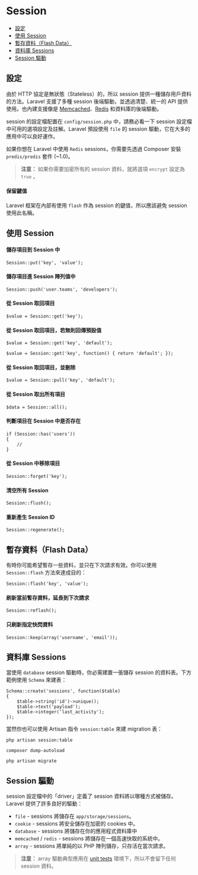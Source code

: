 # Session

- [設定](#configuration)
- [使用 Session](#session-usage)
- [暫存資料（Flash Data）](#flash-data)
- [資料庫 Sessions](#database-sessions)
- [Session 驅動](#session-drivers)

<a name="configuration"></a>
## 設定

由於 HTTP 協定是無狀態（Stateless）的，所以 session 提供一種儲存用戶資料的方法。Laravel 支援了多種 session 後端驅動，並透過清楚、統一的 API 提供使用。也內建支援像是 [Memcached](http://memcached.org)、[Redis](http://redis.io) 和資料庫的後端驅動。

session 的設定檔配置在 `config/session.php` 中，請務必看一下 session 設定檔中可用的選項設定及註解。Laravel 預設使用 `file` 的 session 驅動，它在大多的應用中可以良好運作。

如果你想在 Laravel 中使用 `Redis` sessions，你需要先透過 Composer 安裝 `predis/predis` 套件 (~1.0)。

> **注意：** 如果你需要加密所有的 session 資料，就將選項 `encrypt` 設定為 `true` 。

#### 保留鍵值

Laravel 框架在內部有使用 `flash` 作為 session 的鍵值，所以應該避免 session 使用此名稱。

<a name="session-usage"></a>
## 使用 Session

#### 儲存項目到 Session 中

	Session::put('key', 'value');

#### 儲存項目進 Session 陣列值中

	Session::push('user.teams', 'developers');

#### 從 Session 取回項目

	$value = Session::get('key');

#### 從 Session 取回項目，若無則回傳預設值

	$value = Session::get('key', 'default');

	$value = Session::get('key', function() { return 'default'; });

#### 從 Session 取回項目，並刪除

	$value = Session::pull('key', 'default');

#### 從 Session 取出所有項目

	$data = Session::all();

#### 判斷項目在 Session 中是否存在

	if (Session::has('users'))
	{
		//
	}

#### 從 Session 中移除項目

	Session::forget('key');

#### 清空所有 Session

	Session::flush();

#### 重新產生 Session ID

	Session::regenerate();

<a name="flash-data"></a>
## 暫存資料（Flash Data）

有時你可能希望暫存一些資料，並只在下次請求有效。你可以使用 `Session::flash` 方法來達成目的：

	Session::flash('key', 'value');

#### 刷新當前暫存資料，延長到下次請求

	Session::reflash();

#### 只刷新指定快閃資料

	Session::keep(array('username', 'email'));

<a name="database-sessions"></a>
## 資料庫 Sessions

當使用 `database` session 驅動時，你必需建置一張儲存 session 的資料表。下方範例使用 `Schema` 來建表：

	Schema::create('sessions', function($table)
	{
		$table->string('id')->unique();
		$table->text('payload');
		$table->integer('last_activity');
	});

當然你也可以使用 Artisan 指令 `session:table` 來建 migration 表：

	php artisan session:table

	composer dump-autoload

	php artisan migrate

<a name="session-drivers"></a>
## Session 驅動

session 設定檔中的「driver」定義了 session 資料將以哪種方式被儲存。Laravel 提供了許多良好的驅動：

- `file` - sessions 將儲存在 `app/storage/sessions`。
- `cookie` - sessions 將安全儲存在加密的 cookies 中。
- `database` - sessions 將儲存在你的應用程式資料庫中
- `memcached` / `redis` - sessions 將儲存在一個高速快取的系統中。
- `array` - sessions 將單純的以 PHP 陣列儲存，只存活在當次請求。

> **注意：** array 驅動典型應用在 [unit tests](/docs/5.0/testing) 環境下，所以不會留下任何 session 資料。
